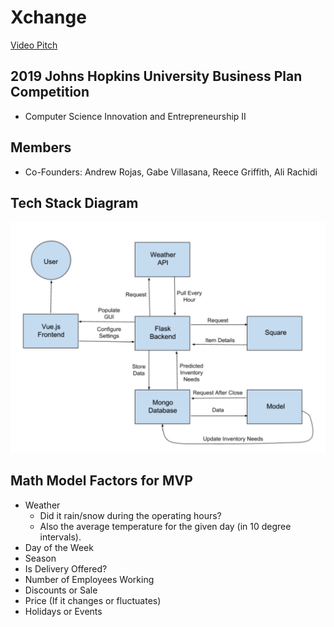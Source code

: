 # Xchange
[Video Pitch](https://youtu.be/AgSmypWLm68 "Xchange Video Pitch")

## 2019 Johns Hopkins University Business Plan Competition
- Computer Science Innovation and Entrepreneurship II

## Members
- Co-Founders: Andrew Rojas, Gabe Villasana, Reece Griffith, Ali Rachidi

## Tech Stack Diagram
![](images/diagram.png?raw=true)

## Math Model Factors for MVP
- Weather
  - Did it rain/snow during the operating hours?
  - Also the average temperature for the given day (in 10 degree intervals).
- Day of the Week
- Season
- Is Delivery Offered?
- Number of Employees Working
- Discounts or Sale
- Price (If it changes or fluctuates)
- Holidays or Events
